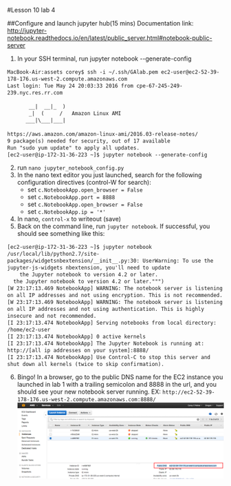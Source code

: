 #Lesson 10 lab 4

##Configure and launch jupyter hub(15 mins)
Documentation link: http://jupyter-notebook.readthedocs.io/en/latest/public_server.html#notebook-public-server
1. In your SSH terminal, run jupyter notebook --generate-config 

```
MacBook-Air:assets corey$ ssh -i ~/.ssh/GAlab.pem ec2-user@ec2-52-39-178-176.us-west-2.compute.amazonaws.com
Last login: Tue May 24 20:03:33 2016 from cpe-67-245-249-239.nyc.res.rr.com

       __|  __|_  )
       _|  (     /   Amazon Linux AMI
      ___|\___|___|

https://aws.amazon.com/amazon-linux-ami/2016.03-release-notes/
9 package(s) needed for security, out of 17 available
Run "sudo yum update" to apply all updates.
[ec2-user@ip-172-31-36-223 ~]$ jupyter notebook --generate-config
```

2. run `nano jupyter_notebook_config.py`
3. In the nano text editor you just launched, search for the following configuration directives (control-W for search):
	- set `c.NotebookApp.open_browser = False`
	- set `c.NotebookApp.port = 8888`
	- set `c.NotebookApp.open_browser = False`
	- set `c.NotebookApp.ip = '*'`
4. In nano, `control-x` to writeout (save) 
5. Back on the command line, run `jupyter notebook`. If successful, you should see something like this: 
```
[ec2-user@ip-172-31-36-223 ~]$ jupyter notebook
/usr/local/lib/python2.7/site-packages/widgetsnbextension/__init__.py:30: UserWarning: To use the jupyter-js-widgets nbextension, you'll need to update
    the Jupyter notebook to version 4.2 or later.
  the Jupyter notebook to version 4.2 or later.""")
[W 23:17:13.469 NotebookApp] WARNING: The notebook server is listening on all IP addresses and not using encryption. This is not recommended.
[W 23:17:13.469 NotebookApp] WARNING: The notebook server is listening on all IP addresses and not using authentication. This is highly insecure and not recommended.
[I 23:17:13.474 NotebookApp] Serving notebooks from local directory: /home/ec2-user
[I 23:17:13.474 NotebookApp] 0 active kernels 
[I 23:17:13.474 NotebookApp] The Jupyter Notebook is running at: http://[all ip addresses on your system]:8888/
[I 23:17:13.474 NotebookApp] Use Control-C to stop this server and shut down all kernels (twice to skip confirmation).
```
6. Bingo! In a browser, go to the public DNS name for the EC2 instance you launched in lab 1 with a trailing semicolon and 8888 in the url, and you should see your new notebook server running. EX: `http://ec2-52-39-178-176.us-west-2.compute.amazonaws.com:8888/` ![](https://raw.githubusercontent.com/coreym/DAT-35-class-10/master/assets/public_dns_name.png)
